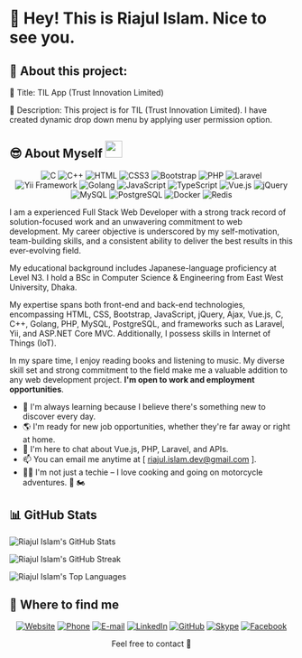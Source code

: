 <h1>👋 Hey! This is Riajul Islam. Nice to see you.</h1>

## 📢 About this project:

🚩 Title: TIL App (Trust Innovation Limited)

📜 Description: This project is for TIL (Trust Innovation Limited). I have created dynamic drop down menu by applying user permission option.

## 😎 About Myself <img src="https://emojis.slackmojis.com/emojis/images/1531849430/4246/blob-sunglasses.gif?1531849430" width="30"/>

<div align="center">
  
![C](https://img.shields.io/badge/C-00599C?style=flat&logo=c&logoColor=white)
![C++](https://img.shields.io/badge/C++-00599C?style=flat&logo=c%2B%2B&logoColor=white)
![HTML](https://img.shields.io/badge/HTML5-E34F26?style=flat&logo=html5&logoColor=white)
![CSS3](https://img.shields.io/badge/CSS3-1572B6?style=flat&logo=css3&logoColor=white)
![Bootstrap](https://img.shields.io/badge/Bootstrap-563D7C?style=flat&logo=bootstrap&logoColor=white)
![PHP](https://img.shields.io/badge/PHP-777BB4?style=flat&logo=php&logoColor=white)
![Laravel](https://img.shields.io/badge/Laravel-FF2D20?style=flat&logo=laravel&logoColor=white)
![Yii Framework](https://img.shields.io/badge/Yii%20Framework-FFD43B?style=flat&logo=yii&logoColor=black)
![Golang](https://img.shields.io/badge/Golang-00ADD8?style=flat&logo=go&logoColor=white)
![JavaScript](https://img.shields.io/badge/JavaScript-F7DF1E?style=flat&logo=javascript&logoColor=black)
![TypeScript](https://img.shields.io/badge/TypeScript-007ACC?style=flat&logo=typescript&logoColor=white)
![Vue.js](https://img.shields.io/badge/Vue.js-35495E?style=flat&logo=vue.js&logoColor=4FC08D)
![jQuery](https://img.shields.io/badge/jQuery-0769AD?style=flat&logo=jquery&logoColor=white)
![MySQL](https://img.shields.io/badge/MySQL-005C84?style=flat&logo=mysql&logoColor=white)
![PostgreSQL](https://img.shields.io/badge/PostgreSQL-336791?style=flat&logo=postgresql&logoColor=white)
![Docker](https://img.shields.io/badge/Docker-0CC1F3?style=flat&logo=docker&logoColor=white)
![Redis](https://img.shields.io/badge/redis-%23DD0031.svg?&style=flat&logo=redis&logoColor=white)

</div>

I am a experienced Full Stack Web Developer with a strong track record of solution-focused work and an unwavering commitment to web development. My career objective is underscored by my self-motivation, team-building skills, and a consistent ability to deliver the best results in this ever-evolving field.

My educational background includes Japanese-language proficiency at Level N3. I hold a BSc in Computer Science & Engineering from East West University, Dhaka. 

My expertise spans both front-end and back-end technologies, encompassing HTML, CSS, Bootstrap, JavaScript, jQuery, Ajax, Vue.js, C, C++, Golang, PHP, MySQL, PostgreSQL, and frameworks such as Laravel, Yii, and ASP.NET Core MVC. Additionally, I possess skills in Internet of Things (IoT).

In my spare time, I enjoy reading books and listening to music. My diverse skill set and strong commitment to the field make me a valuable addition to any web development project. **I'm open to work and employment opportunities**.

- 🌱 I'm always learning because I believe there's something new to discover every day.
- 🌎 I'm ready for new job opportunities, whether they're far away or right at home.
- 💬 I'm here to chat about Vue.js, PHP, Laravel, and APIs.
- 📫 You can email me anytime at [ riajul.islam.dev@gmail.com ].
- 🧑‍💻 I'm not just a techie – I love cooking and going on motorcycle adventures. 🍳 🏍️

## 📊 GitHub Stats

![Riajul Islam's GitHub Stats](https://github-readme-stats.vercel.app/api?username=Riajul-Islam-Dev&theme=darcula&show_icons=true&hide_border=true&count_private=true)

![Riajul Islam's GitHub Streak](https://github-readme-streak-stats.herokuapp.com/?user=Riajul-Islam-Dev&theme=darcula&hide_border=true)

![Riajul Islam's Top Languages](https://github-readme-stats.vercel.app/api/top-langs/?username=Riajul-Islam-Dev&theme=darcula&show_icons=true&hide_border=true&layout=compact)

## 👀 Where to find me

<div align="center">
  
[![Website](https://img.shields.io/badge/Website-riajul--islam--dev.github.io-2ea44f?style=flat&logo=github)](https://riajul-islam-dev.github.io/)
[![Phone](https://img.shields.io/badge/📞_Phone-%2B8801722787007-00cc00?style=flat&amp;logo=phone)](tel:+8801722787007)
[![E-mail](https://img.shields.io/badge/Email-riajul.islam.dev@gmail.com-00cc00?style=flat&amp;logo=gmail)](mailto:riajul.islam.dev@gmail.com)
[![LinkedIn](https://img.shields.io/badge/LinkedIn-riajul--islam--dev-2867B2?style=flat&logo=linkedin&logoColor=00AFF0)](https://www.linkedin.com/in/riajul-islam-dev)
[![GitHub](https://img.shields.io/badge/GitHub-riajul--islam--dev-00cc00?style=flat&logo=github)](https://github.com/Riajul-Islam-Dev)
[![Skype](https://img.shields.io/badge/Skype-riajul--islam--dev-00a2ed?style=flat&logo=skype)](https://join.skype.com/invite/y4awZfHii9yl)
[![Facebook](https://img.shields.io/badge/Facebook-ritewu2014-1877f2?style=flat&logo=facebook)](https://www.facebook.com/ritewu2014)

</div>

<p align="center">Feel free to contact 💙<p/>
